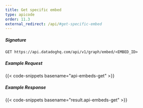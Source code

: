 ```yaml
---
title: Get specific embed
type: apicode
order: 11.3
external_redirect: /api/#get-specific-embed
---
```


##### Signature
`GET https://api.datadoghq.com/api/v1/graph/embed/<EMBED_ID>`
##### Example Request
{{< code-snippets basename="api-embeds-get" >}}
##### Example Response
{{< code-snippets basename="result.api-embeds-get" >}}
